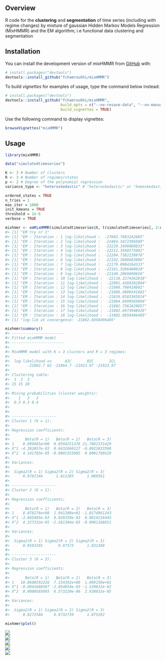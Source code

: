 
<!-- README.md is generated from README.Rmd. Please edit that file -->

## Overview

<!-- badges: start -->

<!-- badges: end -->

R code for the **clustering** and **segmentation** of time series
(including with regime changes) by mixture of gaussian Hidden Markov
Models Regression (MixHMMR) and the EM algorithm; i.e functional data
clustering and segmentation

## Installation

You can install the development version of mixHMMR from
[GitHub](https://github.com/) with:

``` r
# install.packages("devtools")
devtools::install_github("fchamroukhi/mixHMMR")
```

To build *vignettes* for examples of usage, type the command below
instead:

``` r
# install.packages("devtools")
devtools::install_github("fchamroukhi/mixHMMR", 
                         build_opts = c("--no-resave-data", "--no-manual"), 
                         build_vignettes = TRUE)
```

Use the following command to display vignettes:

``` r
browseVignettes("mixHMMR")
```

## Usage

``` r
library(mixHMMR)

data("simulatedtimeseries")

K <- 3 # Number of clusters
R <- 3 # Number of regimes/states
p <- 2 # Degree of the polynomial regression
variance_type <- "heteroskedastic" # "heteroskedastic" or "homoskedastic" model

ordered_states = TRUE
n_tries = 1
max_iter = 1000
init_kmeans = TRUE
threshold = 1e-6
verbose = TRUE

mixhmmr <- emMixHMMR(simulatedtimeseries$X, t(simulatedtimeseries[, 2:ncol(simulatedtimeseries)]), K, R, p, variance_type, ordered_states, n_tries, max_iter, init_kmeans, threshold, verbose)
#> [1] "EM try n? 1"
#> [1] "EM : Iteration : 1 log-likelihood :  -27603.7693242885"
#> [1] "EM : Iteration : 2 log-likelihood :  -22464.3472396589"
#> [1] "EM : Iteration : 3 log-likelihood :  -22229.1696060833"
#> [1] "EM : Iteration : 4 log-likelihood :  -22212.3560575002"
#> [1] "EM : Iteration : 5 log-likelihood :  -22204.7382239976"
#> [1] "EM : Iteration : 6 log-likelihood :  -22192.3908663086"
#> [1] "EM : Iteration : 7 log-likelihood :  -22179.0984264533"
#> [1] "EM : Iteration : 8 log-likelihood :  -22161.3266480818"
#> [1] "EM : Iteration : 9 log-likelihood :  -22140.2069698656"
#> [1] "EM : Iteration : 10 log-likelihood :  -22118.2274362038"
#> [1] "EM : Iteration : 11 log-likelihood :  -22091.4388392804"
#> [1] "EM : Iteration : 12 log-likelihood :  -21996.798418692"
#> [1] "EM : Iteration : 13 log-likelihood :  -21866.4806541681"
#> [1] "EM : Iteration : 14 log-likelihood :  -21826.8183365824"
#> [1] "EM : Iteration : 15 log-likelihood :  -21804.0499569094"
#> [1] "EM : Iteration : 16 log-likelihood :  -21802.7361620057"
#> [1] "EM : Iteration : 17 log-likelihood :  -21802.6973948926"
#> [1] "EM : Iteration : 18 log-likelihood :  -21802.6958496405"
#> [1] "log-lik at convergence: -21802.6958496405"

mixhmmr$summary()
#> ------------------------
#> Fitted mixHMMR model
#> ------------------------
#> 
#> MixHMMR model with K = 3 clusters and R = 3 regimes:
#> 
#>  log-likelihood nu      AIC       BIC       ICL
#>        -21802.7 62 -21864.7 -21923.97 -21923.97
#> 
#> Clustering table:
#>  1  2  3 
#> 15 15 20 
#> 
#> Mixing probabilities (cluster weights):
#>    1   2   3
#>  0.3 0.3 0.4
#> 
#> 
#> --------------------
#> Cluster 1 (K = 1):
#> 
#> Regression coefficients:
#> 
#>       Beta(R = 1)   Beta(R = 2)   Beta(R = 3)
#> 1    8.099465e+00  8.0594251376 21.7881531429
#> X^1 -4.282857e-03  0.0432660127 -0.0922833598
#> X^2  4.141703e-05 -0.0001555985  0.0001790529
#> 
#> Variances:
#> 
#>  Sigma2(R = 1) Sigma2(R = 2) Sigma2(R = 3)
#>      0.9787244      1.011285      1.089561
#> 
#> --------------------
#> Cluster 2 (K = 2):
#> 
#> Regression coefficients:
#> 
#>       Beta(R = 1)   Beta(R = 2)   Beta(R = 3)
#> 1    8.078276e+00  1.041280e+01 -1.0174961243
#> X^1 -3.665485e-03  8.028359e-03  0.0614216445
#> X^2  4.327332e-05 -2.581304e-05 -0.0001168651
#> 
#> Variances:
#> 
#>  Sigma2(R = 1) Sigma2(R = 2) Sigma2(R = 3)
#>      0.9593165       0.97573      1.031369
#> 
#> --------------------
#> Cluster 3 (K = 3):
#> 
#> Regression coefficients:
#> 
#>       Beta(R = 1)   Beta(R = 2)   Beta(R = 3)
#> 1   10.0608592226  7.154392e+00  1.099150e+01
#> X^1 -0.0041688587 -2.054854e-03 -1.539832e-02
#> X^2  0.0000585695  6.573220e-06  2.938932e-05
#> 
#> Variances:
#> 
#>  Sigma2(R = 1) Sigma2(R = 2) Sigma2(R = 3)
#>      0.9272584     0.9732739      1.075292

mixhmmr$plot()
```

<img src="man/figures/README-unnamed-chunk-5-1.png" style="display: block; margin: auto;" /><img src="man/figures/README-unnamed-chunk-5-2.png" style="display: block; margin: auto;" /><img src="man/figures/README-unnamed-chunk-5-3.png" style="display: block; margin: auto;" /><img src="man/figures/README-unnamed-chunk-5-4.png" style="display: block; margin: auto;" /><img src="man/figures/README-unnamed-chunk-5-5.png" style="display: block; margin: auto;" />
